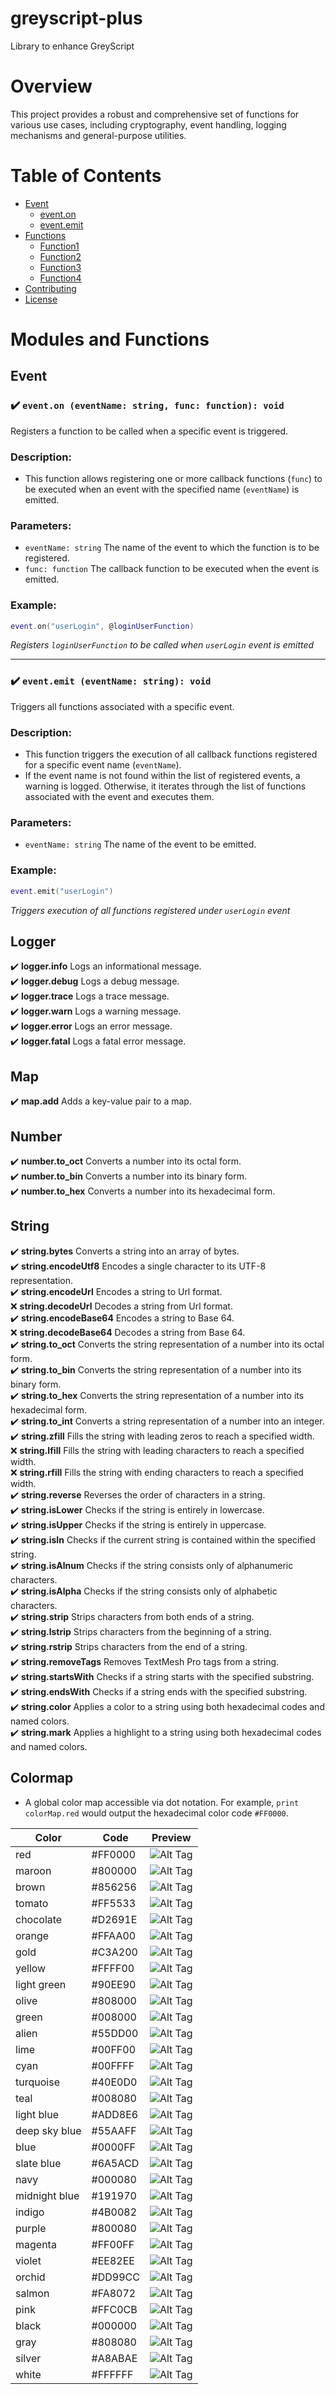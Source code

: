 # greyscript-plus

Library to enhance GreyScript

# Overview

This project provides a robust and comprehensive set of functions for various use cases, including cryptography, event handling, logging mechanisms and general-purpose utilities.

# Table of Contents

- [Event](#event)
    - [event.on](#%EF%B8%8F-eventon-eventname-string-func-function-void)
    - [event.emit](#%EF%B8%8F-eventemit-eventname-string-void)
- [Functions](#functions)
  - [Function1](#function1)
  - [Function2](#function2)
  - [Function3](#function3)
  - [Function4](#function4)
- [Contributing](#contributing)
- [License](#license)

# Modules and Functions

## Event
### ✔️ `event.on (eventName: string, func: function): void`
Registers a function to be called when a specific event is triggered.
### Description:
- This function allows registering one or more callback functions (`func`) to be executed when an event with the specified name (`eventName`) is emitted.
### Parameters:
- `eventName: string` The name of the event to which the function is to be registered.
- `func: function` The callback function to be executed when the event is emitted.
### Example:
```lua
event.on("userLogin", @loginUserFunction)
```
*Registers `loginUserFunction` to be called when `userLogin` event is emitted*

---
### ✔️ `event.emit (eventName: string): void`
Triggers all functions associated with a specific event.
### Description:
- This function triggers the execution of all callback functions registered for a specific event name (`eventName`).
- If the event name is not found within the list of registered events, a warning is logged. Otherwise, it iterates through the list of functions associated with the event and executes them.
### Parameters:
- `eventName: string` The name of the event to be emitted.
### Example:
```lua
event.emit("userLogin")
```
*Triggers execution of all functions registered under `userLogin` event*

## Logger
✔️ **logger.info** Logs an informational message.<br>
✔️ **logger.debug** Logs a debug message.<br>
✔️ **logger.trace** Logs a trace message.<br>
✔️ **logger.warn** Logs a warning message.<br>
✔️ **logger.error** Logs an error message.<br>
✔️ **logger.fatal** Logs a fatal error message.

## Map
✔️ **map.add** Adds a key-value pair to a map.

## Number
✔️ **number.to_oct** Converts a number into its octal form.<br>
✔️ **number.to_bin** Converts a number into its binary form.<br>
✔️ **number.to_hex** Converts a number into its hexadecimal form.

## String
✔️ **string.bytes** Converts a string into an array of bytes.<br>
✔️ **string.encodeUtf8** Encodes a single character to its UTF-8 representation.<br>
✔️ **string.encodeUrl** Encodes a string to Url format.<br>
❌ **string.decodeUrl** Decodes a string from Url format.<br>
✔️ **string.encodeBase64** Encodes a string to Base 64.<br>
❌ **string.decodeBase64** Decodes a string from Base 64.<br>
✔️ **string.to_oct** Converts the string representation of a number into its octal form.<br>
✔️ **string.to_bin** Converts the string representation of a number into its binary form.<br>
✔️ **string.to_hex** Converts the string representation of a number into its hexadecimal form.<br>
✔️ **string.to_int** Converts a string representation of a number into an integer.<br>
✔️ **string.zfill** Fills the string with leading zeros to reach a specified width.<br>
❌ **string.lfill** Fills the string with leading characters to reach a specified width.<br>
❌ **string.rfill** Fills the string with ending characters to reach a specified width.<br>
✔️ **string.reverse** Reverses the order of characters in a string.<br>
✔️ **string.isLower** Checks if the string is entirely in lowercase.<br>
✔️ **string.isUpper** Checks if the string is entirely in uppercase.<br>
✔️ **string.isIn** Checks if the current string is contained within the specified string.<br>
✔️ **string.isAlnum** Checks if the string consists only of alphanumeric characters.<br>
✔️ **string.isAlpha** Checks if the string consists only of alphabetic characters.<br>
✔️ **string.strip** Strips characters from both ends of a string.<br>
✔️ **string.lstrip** Strips characters from the beginning of a string.<br>
✔️ **string.rstrip** Strips characters from the end of a string.<br>
✔️ **string.removeTags** Removes TextMesh Pro tags from a string.<br>
✔️ **string.startsWith** Checks if a string starts with the specified substring.<br>
✔️ **string.endsWith** Checks if a string ends with the specified substring.<br>
✔️ **string.color** Applies a color to a string using both hexadecimal codes and named colors.<br>
✔️ **string.mark** Applies a highlight to a string using both hexadecimal codes and named colors.

## Colormap
- A global color map accessible via dot notation. For example, `print colorMap.red` would output the hexadecimal color code `#FF0000`.

Color | Code | Preview
--- | --- | ---
red | #FF0000 | ![Alt Tag](https://img.shields.io/badge/%E3%85%A4%E3%85%A4%E3%85%A4%E3%85%A4-FF0000)
maroon | #800000 | ![Alt Tag](https://img.shields.io/badge/%E3%85%A4%E3%85%A4%E3%85%A4%E3%85%A4-800000)
brown | #856256 | ![Alt Tag](https://img.shields.io/badge/%E3%85%A4%E3%85%A4%E3%85%A4%E3%85%A4-856256)
tomato | #FF5533 | ![Alt Tag](https://img.shields.io/badge/%E3%85%A4%E3%85%A4%E3%85%A4%E3%85%A4-FF5533)
chocolate | #D2691E | ![Alt Tag](https://img.shields.io/badge/%E3%85%A4%E3%85%A4%E3%85%A4%E3%85%A4-D2691E)
orange | #FFAA00 | ![Alt Tag](https://img.shields.io/badge/%E3%85%A4%E3%85%A4%E3%85%A4%E3%85%A4-FFAA00)
gold | #C3A200 | ![Alt Tag](https://img.shields.io/badge/%E3%85%A4%E3%85%A4%E3%85%A4%E3%85%A4-C3A200)
yellow | #FFFF00 | ![Alt Tag](https://img.shields.io/badge/%E3%85%A4%E3%85%A4%E3%85%A4%E3%85%A4-FFFF00)
light green | #90EE90 | ![Alt Tag](https://img.shields.io/badge/%E3%85%A4%E3%85%A4%E3%85%A4%E3%85%A4-90EE90)
olive | #808000 | ![Alt Tag](https://img.shields.io/badge/%E3%85%A4%E3%85%A4%E3%85%A4%E3%85%A4-808000)
green | #008000 | ![Alt Tag](https://img.shields.io/badge/%E3%85%A4%E3%85%A4%E3%85%A4%E3%85%A4-008000)
alien | #55DD00 | ![Alt Tag](https://img.shields.io/badge/%E3%85%A4%E3%85%A4%E3%85%A4%E3%85%A4-55DD00)
lime | #00FF00 | ![Alt Tag](https://img.shields.io/badge/%E3%85%A4%E3%85%A4%E3%85%A4%E3%85%A4-00FF00)
cyan | #00FFFF | ![Alt Tag](https://img.shields.io/badge/%E3%85%A4%E3%85%A4%E3%85%A4%E3%85%A4-00FFFF)
turquoise | #40E0D0 | ![Alt Tag](https://img.shields.io/badge/%E3%85%A4%E3%85%A4%E3%85%A4%E3%85%A4-40E0D0)
teal | #008080 | ![Alt Tag](https://img.shields.io/badge/%E3%85%A4%E3%85%A4%E3%85%A4%E3%85%A4-008080)
light blue | #ADD8E6 | ![Alt Tag](https://img.shields.io/badge/%E3%85%A4%E3%85%A4%E3%85%A4%E3%85%A4-ADD8E6)
deep sky blue | #55AAFF | ![Alt Tag](https://img.shields.io/badge/%E3%85%A4%E3%85%A4%E3%85%A4%E3%85%A4-55AAFF)
blue | #0000FF | ![Alt Tag](https://img.shields.io/badge/%E3%85%A4%E3%85%A4%E3%85%A4%E3%85%A4-0000FF)
slate blue | #6A5ACD | ![Alt Tag](https://img.shields.io/badge/%E3%85%A4%E3%85%A4%E3%85%A4%E3%85%A4-6A5ACD)
navy | #000080 | ![Alt Tag](https://img.shields.io/badge/%E3%85%A4%E3%85%A4%E3%85%A4%E3%85%A4-000080)
midnight blue | #191970 | ![Alt Tag](https://img.shields.io/badge/%E3%85%A4%E3%85%A4%E3%85%A4%E3%85%A4-191970)
indigo | #4B0082 | ![Alt Tag](https://img.shields.io/badge/%E3%85%A4%E3%85%A4%E3%85%A4%E3%85%A4-4B0082)
purple | #800080 | ![Alt Tag](https://img.shields.io/badge/%E3%85%A4%E3%85%A4%E3%85%A4%E3%85%A4-800080)
magenta | #FF00FF | ![Alt Tag](https://img.shields.io/badge/%E3%85%A4%E3%85%A4%E3%85%A4%E3%85%A4-FF00FF)
violet | #EE82EE | ![Alt Tag](https://img.shields.io/badge/%E3%85%A4%E3%85%A4%E3%85%A4%E3%85%A4-EE82EE)
orchid | #DD99CC | ![Alt Tag](https://img.shields.io/badge/%E3%85%A4%E3%85%A4%E3%85%A4%E3%85%A4-DD99CC)
salmon | #FA8072 | ![Alt Tag](https://img.shields.io/badge/%E3%85%A4%E3%85%A4%E3%85%A4%E3%85%A4-FA8072)
pink | #FFC0CB | ![Alt Tag](https://img.shields.io/badge/%E3%85%A4%E3%85%A4%E3%85%A4%E3%85%A4-FFC0CB)
black | #000000 | ![Alt Tag](https://img.shields.io/badge/%E3%85%A4%E3%85%A4%E3%85%A4%E3%85%A4-000000)
gray | #808080 | ![Alt Tag](https://img.shields.io/badge/%E3%85%A4%E3%85%A4%E3%85%A4%E3%85%A4-808080)
silver | #A8ABAE | ![Alt Tag](https://img.shields.io/badge/%E3%85%A4%E3%85%A4%E3%85%A4%E3%85%A4-A8ABAE)
white | #FFFFFF | ![Alt Tag](https://img.shields.io/badge/%E3%85%A4%E3%85%A4%E3%85%A4%E3%85%A4-FFFFFF)